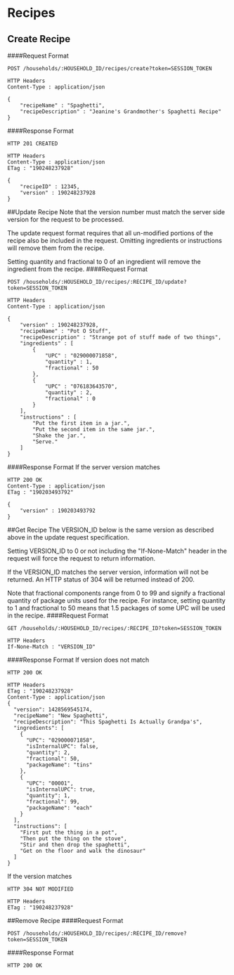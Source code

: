 # Recipes
## Create Recipe <br>
####Request Format
```
POST /households/:HOUSEHOLD_ID/recipes/create?token=SESSION_TOKEN

HTTP Headers
Content-Type : application/json

{
	"recipeName" : "Spaghetti",
	"recipeDescription" : "Jeanine's Grandmother's Spaghetti Recipe"
}
```
####Response Format
```
HTTP 201 CREATED

HTTP Headers
Content-Type : application/json
ETag : "190248237928"

{
	"recipeID" : 12345,
	"version" : 190248237928
}
```
##Update Recipe
Note that the version number must match the server side version for the request to be processed.<p>
The update request format requires that all un-modified portions of the recipe also be included in the request.  Omitting ingredients or instructions will remove them from the recipe.<p>
Setting quantity and fractional to 0 of an ingredient will remove the ingredient from the recipe.
####Request Format
```
POST /households/:HOUSEHOLD_ID/recipes/:RECIPE_ID/update?token=SESSION_TOKEN

HTTP Headers
Content-Type : application/json

{
	"version" : 190248237928,
	"recipeName" : "Pot O Stuff",
	"recipeDescription" : "Strange pot of stuff made of two things",
	"ingredients" : [
		{
			"UPC" : "029000071858",
			"quantity" : 1,
			"fractional" : 50
		},
		{
			"UPC" : "076183643570",
			"quantity" : 2,
			"fractional" : 0
		}
	],
	"instructions" : [
		"Put the first item in a jar.",
		"Put the second item in the same jar.",
		"Shake the jar.",
		"Serve."
	]
}
```
####Response Format
If the server version matches
```
HTTP 200 OK
Content-Type : application/json
ETag : "190203493792"

{
	"version" : 190203493792
}
```
##Get Recipe
The VERSION_ID below is the same version as described above in the update request specification.<p>
Setting VERSION_ID to 0 or not including the "If-None-Match" header in the request will force the request to return information.<p>
If the VERSION_ID matches the server version, information will not be returned. An HTTP status of 304 will be returned instead of 200.<p>
Note that fractional components range from 0 to 99 and signify a fractional quantity of package units used for the recipe.  For instance, setting quantity to 1 and fractional to 50 means that 1.5 packages of some UPC will be used in the recipe.
####Request Format
```
GET /households/:HOUSEHOLD_ID/recipes/:RECIPE_ID?token=SESSION_TOKEN

HTTP Headers
If-None-Match : "VERSION_ID"
```
####Response Format
If version does not match
```
HTTP 200 OK

HTTP Headers
ETag : "190248237928"
Content-Type : application/json
{
  "version": 1428569545174,
  "recipeName": "New Spaghetti",
  "recipeDescription": "This Spaghetti Is Actually Grandpa's",
  "ingredients": [
    {
      "UPC": "029000071858",
      "isInternalUPC": false,
      "quantity": 2,
      "fractional": 50,
      "packageName": "tins"
    },
    {
      "UPC": "00001",
      "isInternalUPC": true,
      "quantity": 1,
      "fractional": 99,
      "packageName": "each"
    }
  ],
  "instructions": [
    "First put the thing in a pot",
    "Then put the thing on the stove",
    "Stir and then drop the spaghetti",
    "Get on the floor and walk the dinosaur"
  ]
}
```
If the version matches
```
HTTP 304 NOT MODIFIED

HTTP Headers
ETag : "190248237928"
```
##Remove Recipe
####Request Format
```
POST /households/:HOUSEHOLD_ID/recipes/:RECIPE_ID/remove?token=SESSION_TOKEN
```
####Response Format
```
HTTP 200 OK
```



